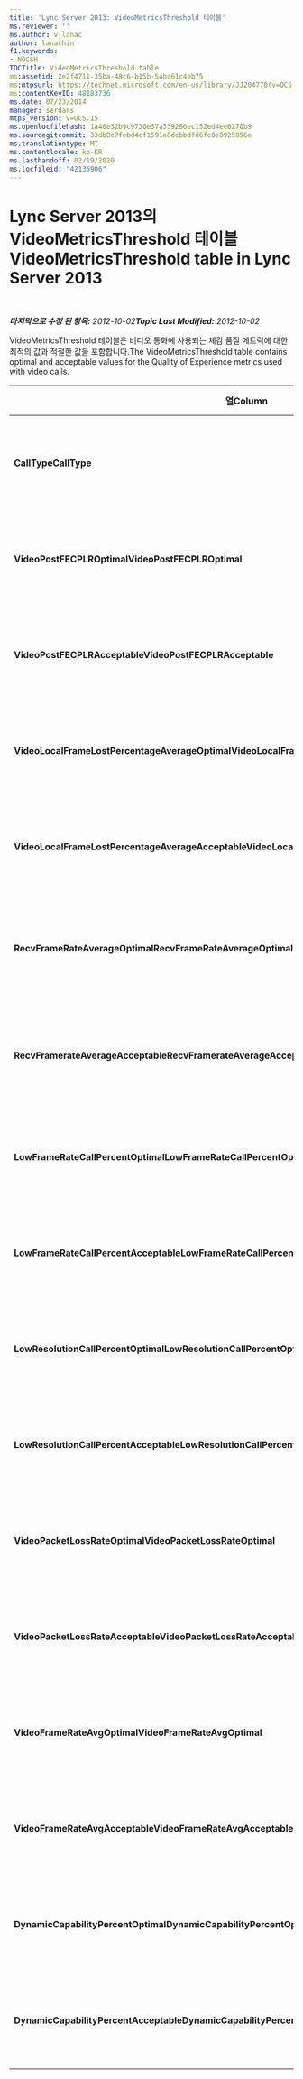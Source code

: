```yaml
---
title: 'Lync Server 2013: VideoMetricsThreshold 테이블'
ms.reviewer: ''
ms.author: v-lanac
author: lanachin
f1.keywords:
- NOCSH
TOCTitle: VideoMetricsThreshold table
ms:assetid: 2e2f4711-35ba-48c6-b15b-5aba61c4eb75
ms:mtpsurl: https://technet.microsoft.com/en-us/library/JJ204778(v=OCS.15)
ms:contentKeyID: 48183736
ms.date: 07/23/2014
manager: serdars
mtps_version: v=OCS.15
ms.openlocfilehash: 1a40e32b9c9730e37a339286ec152ed4ee0270b9
ms.sourcegitcommit: 33db8c7febd4cf1591e8dcbbdfd6fc8e8925896e
ms.translationtype: MT
ms.contentlocale: ko-KR
ms.lasthandoff: 02/19/2020
ms.locfileid: "42136906"
---
```

<div data-xmlns="http://www.w3.org/1999/xhtml">

<div class="topic" data-xmlns="http://www.w3.org/1999/xhtml" data-msxsl="urn:schemas-microsoft-com:xslt" data-cs="http://msdn.microsoft.com/">

<div data-asp="https://msdn2.microsoft.com/asp">

# <a name="videometricsthreshold-table-in-lync-server-2013"></a><span data-ttu-id="12b59-102">Lync Server 2013의 VideoMetricsThreshold 테이블</span><span class="sxs-lookup"><span data-stu-id="12b59-102">VideoMetricsThreshold table in Lync Server 2013</span></span>

</div>

<div id="mainSection">

<div id="mainBody">

<span> </span>

<span data-ttu-id="12b59-103">_**마지막으로 수정 된 항목:** 2012-10-02_</span><span class="sxs-lookup"><span data-stu-id="12b59-103">_**Topic Last Modified:** 2012-10-02_</span></span>

<span data-ttu-id="12b59-104">VideoMetricsThreshold 테이블은 비디오 통화에 사용되는 체감 품질 메트릭에 대한 최적의 값과 적절한 값을 포함합니다.</span><span class="sxs-lookup"><span data-stu-id="12b59-104">The VideoMetricsThreshold table contains optimal and acceptable values for the Quality of Experience metrics used with video calls.</span></span>


<table>
<colgroup>
<col style="width: 25%" />
<col style="width: 25%" />
<col style="width: 25%" />
<col style="width: 25%" />
</colgroup>
<thead>
<tr class="header">
<th><span data-ttu-id="12b59-105"><strong>열</strong></span><span class="sxs-lookup"><span data-stu-id="12b59-105"><strong>Column</strong></span></span></th>
<th><span data-ttu-id="12b59-106"><strong>데이터 형식</strong></span><span class="sxs-lookup"><span data-stu-id="12b59-106"><strong>Data Type</strong></span></span></th>
<th><span data-ttu-id="12b59-107"><strong>키/인덱스</strong></span><span class="sxs-lookup"><span data-stu-id="12b59-107"><strong>Key/Index</strong></span></span></th>
<th><span data-ttu-id="12b59-108"><strong>세부 정보</strong></span><span class="sxs-lookup"><span data-stu-id="12b59-108"><strong>Details</strong></span></span></th>
</tr>
</thead>
<tbody>
<tr class="odd">
<td><p><span data-ttu-id="12b59-109"><strong>CallType</strong></span><span class="sxs-lookup"><span data-stu-id="12b59-109"><strong>CallType</strong></span></span></p></td>
<td><p><span data-ttu-id="12b59-110">int</span><span class="sxs-lookup"><span data-stu-id="12b59-110">int</span></span></p></td>
<td><p><span data-ttu-id="12b59-111">Primary</span><span class="sxs-lookup"><span data-stu-id="12b59-111">Primary</span></span></p></td>
<td><p><span data-ttu-id="12b59-112">건 전화의 유형입니다.</span><span class="sxs-lookup"><span data-stu-id="12b59-112">Type of call that was placed.</span></span></p></td>
</tr>
<tr class="even">
<td><p><span data-ttu-id="12b59-113"><strong>VideoPostFECPLROptimal</strong></span><span class="sxs-lookup"><span data-stu-id="12b59-113"><strong>VideoPostFECPLROptimal</strong></span></span></p></td>
<td><p><span data-ttu-id="12b59-114">10 진수 (5, 2)</span><span class="sxs-lookup"><span data-stu-id="12b59-114">decimal(5,2)</span></span></p></td>
<td></td>
<td><p><span data-ttu-id="12b59-115">기본값은 0.05입니다.</span><span class="sxs-lookup"><span data-stu-id="12b59-115">The default value is 0.05.</span></span></p></td>
</tr>
<tr class="odd">
<td><p><span data-ttu-id="12b59-116"><strong>VideoPostFECPLRAcceptable</strong></span><span class="sxs-lookup"><span data-stu-id="12b59-116"><strong>VideoPostFECPLRAcceptable</strong></span></span></p></td>
<td><p><span data-ttu-id="12b59-117">10 진수 (5, 2)</span><span class="sxs-lookup"><span data-stu-id="12b59-117">decimal(5,2)</span></span></p></td>
<td></td>
<td><p><span data-ttu-id="12b59-118">기본값은 0.10입니다.</span><span class="sxs-lookup"><span data-stu-id="12b59-118">The default value is 0.10.</span></span></p></td>
</tr>
<tr class="even">
<td><p><span data-ttu-id="12b59-119"><strong>VideoLocalFrameLostPercentageAverageOptimal</strong></span><span class="sxs-lookup"><span data-stu-id="12b59-119"><strong>VideoLocalFrameLostPercentageAverageOptimal</strong></span></span></p></td>
<td><p><span data-ttu-id="12b59-120">10 진수 (5, 2)</span><span class="sxs-lookup"><span data-stu-id="12b59-120">decimal(5,2)</span></span></p></td>
<td></td>
<td><p><span data-ttu-id="12b59-121">기본값은 5.0입니다.</span><span class="sxs-lookup"><span data-stu-id="12b59-121">The default value is 5.0.</span></span></p></td>
</tr>
<tr class="odd">
<td><p><span data-ttu-id="12b59-122"><strong>VideoLocalFrameLostPercentageAverageAcceptable</strong></span><span class="sxs-lookup"><span data-stu-id="12b59-122"><strong>VideoLocalFrameLostPercentageAverageAcceptable</strong></span></span></p></td>
<td><p><span data-ttu-id="12b59-123">10 진수 (5, 2)</span><span class="sxs-lookup"><span data-stu-id="12b59-123">decimal(5,2)</span></span></p></td>
<td></td>
<td><p><span data-ttu-id="12b59-124">기본값은 10.0입니다.</span><span class="sxs-lookup"><span data-stu-id="12b59-124">The default value is 10.0.</span></span></p></td>
</tr>
<tr class="even">
<td><p><span data-ttu-id="12b59-125"><strong>RecvFrameRateAverageOptimal</strong></span><span class="sxs-lookup"><span data-stu-id="12b59-125"><strong>RecvFrameRateAverageOptimal</strong></span></span></p></td>
<td><p><span data-ttu-id="12b59-126">10 진수 (9, 4)</span><span class="sxs-lookup"><span data-stu-id="12b59-126">decimal(9,4)</span></span></p></td>
<td></td>
<td><p><span data-ttu-id="12b59-127">기본값은 12.0000입니다.</span><span class="sxs-lookup"><span data-stu-id="12b59-127">The default value is 12.0000.</span></span></p></td>
</tr>
<tr class="odd">
<td><p><span data-ttu-id="12b59-128"><strong>RecvFramerateAverageAcceptable</strong></span><span class="sxs-lookup"><span data-stu-id="12b59-128"><strong>RecvFramerateAverageAcceptable</strong></span></span></p></td>
<td><p><span data-ttu-id="12b59-129">10 진수 (9, 4)</span><span class="sxs-lookup"><span data-stu-id="12b59-129">decimal(9,4)</span></span></p></td>
<td></td>
<td><p><span data-ttu-id="12b59-130">기본값은 7.0000입니다.</span><span class="sxs-lookup"><span data-stu-id="12b59-130">The default value is 7.0000.</span></span></p></td>
</tr>
<tr class="even">
<td><p><span data-ttu-id="12b59-131"><strong>LowFrameRateCallPercentOptimal</strong></span><span class="sxs-lookup"><span data-stu-id="12b59-131"><strong>LowFrameRateCallPercentOptimal</strong></span></span></p></td>
<td><p><span data-ttu-id="12b59-132">10 진수 (5, 2)</span><span class="sxs-lookup"><span data-stu-id="12b59-132">decimal(5,2)</span></span></p></td>
<td></td>
<td><p><span data-ttu-id="12b59-133">기본값은 5.0입니다.</span><span class="sxs-lookup"><span data-stu-id="12b59-133">The default value is 5.0.</span></span></p></td>
</tr>
<tr class="odd">
<td><p><span data-ttu-id="12b59-134"><strong>LowFrameRateCallPercentAcceptable</strong></span><span class="sxs-lookup"><span data-stu-id="12b59-134"><strong>LowFrameRateCallPercentAcceptable</strong></span></span></p></td>
<td><p><span data-ttu-id="12b59-135">10 진수 (5, 2)</span><span class="sxs-lookup"><span data-stu-id="12b59-135">decimal(5,2)</span></span></p></td>
<td></td>
<td><p><span data-ttu-id="12b59-136">기본값은 10.0입니다.</span><span class="sxs-lookup"><span data-stu-id="12b59-136">The default value is 10.0/</span></span></p></td>
</tr>
<tr class="even">
<td><p><span data-ttu-id="12b59-137"><strong>LowResolutionCallPercentOptimal</strong></span><span class="sxs-lookup"><span data-stu-id="12b59-137"><strong>LowResolutionCallPercentOptimal</strong></span></span></p></td>
<td><p><span data-ttu-id="12b59-138">10 진수 (5, 2)</span><span class="sxs-lookup"><span data-stu-id="12b59-138">decimal(5,2)</span></span></p></td>
<td></td>
<td><p><span data-ttu-id="12b59-139">기본값은 5.0입니다.</span><span class="sxs-lookup"><span data-stu-id="12b59-139">The default value is 5.0.</span></span></p></td>
</tr>
<tr class="odd">
<td><p><span data-ttu-id="12b59-140"><strong>LowResolutionCallPercentAcceptable</strong></span><span class="sxs-lookup"><span data-stu-id="12b59-140"><strong>LowResolutionCallPercentAcceptable</strong></span></span></p></td>
<td><p><span data-ttu-id="12b59-141">10 진수 (5, 2)</span><span class="sxs-lookup"><span data-stu-id="12b59-141">decimal(5,2)</span></span></p></td>
<td></td>
<td><p><span data-ttu-id="12b59-142">기본값은 10.0입니다.</span><span class="sxs-lookup"><span data-stu-id="12b59-142">The default value is 10.0.</span></span></p></td>
</tr>
<tr class="even">
<td><p><span data-ttu-id="12b59-143"><strong>VideoPacketLossRateOptimal</strong></span><span class="sxs-lookup"><span data-stu-id="12b59-143"><strong>VideoPacketLossRateOptimal</strong></span></span></p></td>
<td><p><span data-ttu-id="12b59-144">at</span><span class="sxs-lookup"><span data-stu-id="12b59-144">foat</span></span></p></td>
<td></td>
<td><p><span data-ttu-id="12b59-145">기본값은 0.05입니다.</span><span class="sxs-lookup"><span data-stu-id="12b59-145">The default value is 0.05.</span></span></p></td>
</tr>
<tr class="odd">
<td><p><span data-ttu-id="12b59-146"><strong>VideoPacketLossRateAcceptable</strong></span><span class="sxs-lookup"><span data-stu-id="12b59-146"><strong>VideoPacketLossRateAcceptable</strong></span></span></p></td>
<td><p><span data-ttu-id="12b59-147">식</span><span class="sxs-lookup"><span data-stu-id="12b59-147">float</span></span></p></td>
<td></td>
<td><p><span data-ttu-id="12b59-148">기본값은 0.10입니다.</span><span class="sxs-lookup"><span data-stu-id="12b59-148">The default value is 0.10.</span></span></p></td>
</tr>
<tr class="even">
<td><p><span data-ttu-id="12b59-149"><strong>VideoFrameRateAvgOptimal</strong></span><span class="sxs-lookup"><span data-stu-id="12b59-149"><strong>VideoFrameRateAvgOptimal</strong></span></span></p></td>
<td><p><span data-ttu-id="12b59-150">식</span><span class="sxs-lookup"><span data-stu-id="12b59-150">float</span></span></p></td>
<td></td>
<td><p><span data-ttu-id="12b59-151">기본값은 12입니다.</span><span class="sxs-lookup"><span data-stu-id="12b59-151">The default value is 12.</span></span></p></td>
</tr>
<tr class="odd">
<td><p><span data-ttu-id="12b59-152"><strong>VideoFrameRateAvgAcceptable</strong></span><span class="sxs-lookup"><span data-stu-id="12b59-152"><strong>VideoFrameRateAvgAcceptable</strong></span></span></p></td>
<td><p><span data-ttu-id="12b59-153">식</span><span class="sxs-lookup"><span data-stu-id="12b59-153">float</span></span></p></td>
<td></td>
<td><p><span data-ttu-id="12b59-154">기본값은 7입니다.</span><span class="sxs-lookup"><span data-stu-id="12b59-154">The default value is 7.</span></span></p></td>
</tr>
<tr class="even">
<td><p><span data-ttu-id="12b59-155"><strong>DynamicCapabilityPercentOptimal</strong></span><span class="sxs-lookup"><span data-stu-id="12b59-155"><strong>DynamicCapabilityPercentOptimal</strong></span></span></p></td>
<td><p><span data-ttu-id="12b59-156">10 진수 (5, 2)</span><span class="sxs-lookup"><span data-stu-id="12b59-156">decimal(5,2)</span></span></p></td>
<td></td>
<td><p><span data-ttu-id="12b59-157">기본값은 5.00입니다.</span><span class="sxs-lookup"><span data-stu-id="12b59-157">The default value is 5.00.</span></span></p></td>
</tr>
<tr class="odd">
<td><p><span data-ttu-id="12b59-158"><strong>DynamicCapabilityPercentAcceptable</strong></span><span class="sxs-lookup"><span data-stu-id="12b59-158"><strong>DynamicCapabilityPercentAcceptable</strong></span></span></p></td>
<td><p><span data-ttu-id="12b59-159">10 진수 (5, 2)</span><span class="sxs-lookup"><span data-stu-id="12b59-159">decimal(5,2)</span></span></p></td>
<td></td>
<td><p><span data-ttu-id="12b59-160">기본값은 10.00입니다.</span><span class="sxs-lookup"><span data-stu-id="12b59-160">The default value is 10.00.</span></span></p></td>
</tr>
</tbody>
</table>


</div>

<span> </span>

</div>

</div>

</div>

